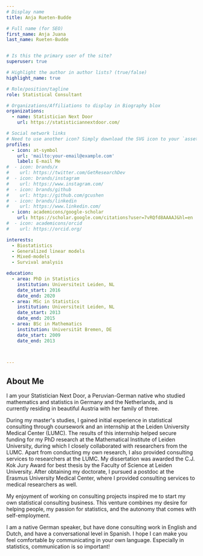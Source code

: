 ```yaml
---
# Display name
title: Anja Rueten-Budde

# Full name (for SEO)
first_name: Anja Juana
last_name: Rueten-Budde


# Is this the primary user of the site?
superuser: true

# Highlight the author in author lists? (true/false)
highlight_name: true

# Role/position/tagline
role: Statistical Consultant

# Organizations/Affiliations to display in Biography blox
organizations:
  - name: Statistician Next Door
    url: https://statisticiannextdoor.com/

# Social network links
# Need to use another icon? Simply download the SVG icon to your `assets/media/icons/` folder.
profiles:
  - icon: at-symbol
    url: 'mailto:your-email@example.com'
    label: E-mail Me
#  - icon: brands/x
#    url: https://twitter.com/GetResearchDev
#  - icon: brands/instagram
#    url: https://www.instagram.com/
#  - icon: brands/github
#    url: https://github.com/gcushen
#  - icon: brands/linkedin
#    url: https://www.linkedin.com/
  - icon: academicons/google-scholar
    url: https://scholar.google.com/citations?user=7vRQfd8AAAAJ&hl=en
#  - icon: academicons/orcid
#    url: https://orcid.org/

interests:
  - Biostatistics
  - Generalized linear models
  - Mixed-models
  - Survival analysis

education:
  - area: PhD in Statistics
    institution: Universiteit Leiden, NL
    date_start: 2016
    date_end: 2020
  - area: MSc in Statistics
    institution: Universiteit Leiden, NL
    date_start: 2013
    date_end: 2015
  - area: BSc in Mathematics
    institution: Universität Bremen, DE
    date_start: 2009
    date_end: 2013



---
```


## About Me

I am your Statistician Next Door, a Peruvian-German native who studied mathematics and statistics in Germany and the Netherlands, and is currently residing in beautiful Austria with her family of three. 

During my master's studies, I gained initial experience in statistical consulting through coursework and an internship at the Leiden University Medical Center (LUMC). The results of this internship helped secure funding for my PhD research at the Mathematical Institute of Leiden University, during which I closely collaborated with researchers from the LUMC. Apart from conducting my own research, I also provided consulting services to researchers at the LUMC. My dissertation was awarded the C.J. Kok Jury Award for best thesis by the Faculty of Science at Leiden University. After obtaining my doctorate, I pursued a postdoc at the Erasmus University Medical Center, where I provided consulting services to medical researchers as well.

My enjoyment of working on consulting projects inspired me to start my own statistical consulting business. This venture combines my desire for helping people, my passion for statistics, and the autonomy that comes with self-employment.

I am a native German speaker, but have done consulting work in English and Dutch, and have a conversational level in Spanish. I hope I can make you feel comfortable by communicating in your own language. Especially in statistics, communication is so important!